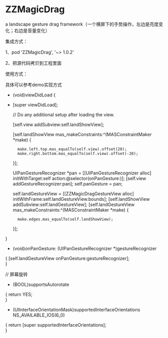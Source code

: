 # ZZMagicDrag

a landscape gesture drag framework（一个横屏下的手势操作，左边是亮度变化；右边是音量变化）

集成方式：

1、pod 'ZZMagicDrag', '~> 1.0.2'

2、把源代码拷贝到工程里面


使用方式：

具体可以参考demo实现方式

- (void)viewDidLoad {
- 
    [super viewDidLoad];
    
    // Do any additional setup after loading the view.
    
    [self.view addSubview:self.landShowView];
    
    [self.landShowView mas_makeConstraints:^(MASConstraintMaker *make) {
    
        make.left.top.mas_equalTo(self.view).offset(20);
        make.right.bottom.mas_equalTo(self.view).offset(-20);
        
    }];
    
    
    UIPanGestureRecognizer *pan = [[UIPanGestureRecognizer alloc] initWithTarget:self action:@selector(onPanGesture:)];
    [self.view addGestureRecognizer:pan];
    self.panGesture = pan;
    
    self.landGestureView = [[ZZMagicDragGestureView alloc] initWithFrame:self.landGestureView.bounds];
    [self.landShowView addSubview:self.landGestureView];
    [self.landGestureView mas_makeConstraints:^(MASConstraintMaker *make) {
    
        make.edges.mas_equalTo(self.landShowView);
    }];
    
}

- (void)onPanGesture: (UIPanGestureRecognizer *)gestureRecognizer

{
    [self.landGestureView onPanGesture:gestureRecognizer];   
}

// 屏幕旋转

- (BOOL)supportsAutorotate

{
    return YES;   
}

- (UIInterfaceOrientationMask)supportedInterfaceOrientations NS_AVAILABLE_IOS(6_0)

{
    return [super supportedInterfaceOrientations];    
}
